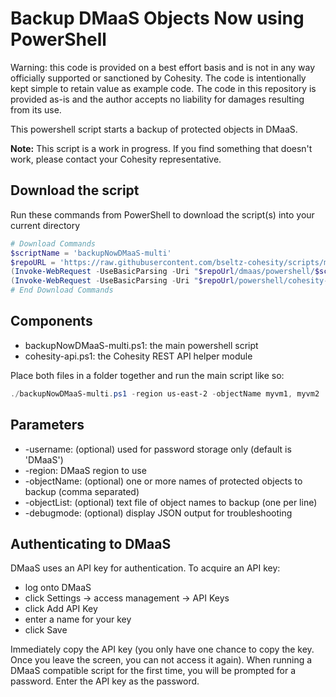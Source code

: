 # Backup DMaaS Objects Now using PowerShell

Warning: this code is provided on a best effort basis and is not in any way officially supported or sanctioned by Cohesity. The code is intentionally kept simple to retain value as example code. The code in this repository is provided as-is and the author accepts no liability for damages resulting from its use.

This powershell script starts a backup of protected objects in DMaaS.

**Note:** This script is a work in progress. If you find something that doesn't work, please contact your Cohesity representative.

## Download the script

Run these commands from PowerShell to download the script(s) into your current directory

```powershell
# Download Commands
$scriptName = 'backupNowDMaaS-multi'
$repoURL = 'https://raw.githubusercontent.com/bseltz-cohesity/scripts/master'
(Invoke-WebRequest -UseBasicParsing -Uri "$repoUrl/dmaas/powershell/$scriptName/$scriptName.ps1").content | Out-File "$scriptName.ps1"; (Get-Content "$scriptName.ps1") | Set-Content "$scriptName.ps1"
(Invoke-WebRequest -UseBasicParsing -Uri "$repoUrl/powershell/cohesity-api/cohesity-api.ps1").content | Out-File cohesity-api.ps1; (Get-Content cohesity-api.ps1) | Set-Content cohesity-api.ps1
# End Download Commands
```

## Components

* backupNowDMaaS-multi.ps1: the main powershell script
* cohesity-api.ps1: the Cohesity REST API helper module

Place both files in a folder together and run the main script like so:

```powershell
./backupNowDMaaS-multi.ps1 -region us-east-2 -objectName myvm1, myvm2
```

## Parameters

* -username: (optional) used for password storage only (default is 'DMaaS')
* -region: DMaaS region to use
* -objectName: (optional) one or more names of protected objects to backup (comma separated)
* -objectList: (optional) text file of object names to backup (one per line)
* -debugmode: (optional) display JSON output for troubleshooting

## Authenticating to DMaaS

DMaaS uses an API key for authentication. To acquire an API key:

* log onto DMaaS
* click Settings -> access management -> API Keys
* click Add API Key
* enter a name for your key
* click Save

Immediately copy the API key (you only have one chance to copy the key. Once you leave the screen, you can not access it again). When running a DMaaS compatible script for the first time, you will be prompted for a password. Enter the API key as the password.
